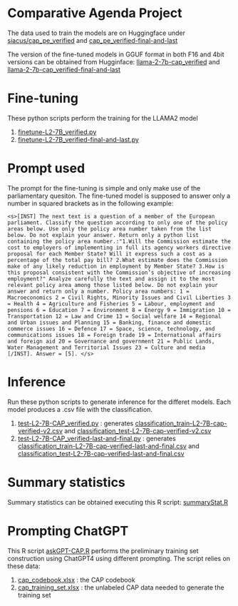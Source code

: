 # Comparative Agenda Project
The data used to train the models are on Huggingface under [siacus/cap_pe_verified](https://huggingface.co/datasets/siacus/cap_pe_verified) and [cap_pe_verified-final-and-last](https://huggingface.co/datasets/siacus/cap_pe_verified-final-and-last)


The version of the fine-tuned models in GGUF format in both F16 and 4bit versions can be obtained from Hugginface: [llama-2-7b-cap_verified](https://huggingface.co/siacus/llama-2-7b-cap_verified) and
[llama-2-7b-cap_verified-final-and-last](https://huggingface.co/siacus/llama-2-7b-cap_verified-final-and-last)

# Fine-tuning
These python scripts perform the training for the LLAMA2 model
1. [finetune-L2-7B_verified.py](finetune-L2-7B_verified.py)
2. [finetune-L2-7B_verified-final-and-last.py](finetune-L2-7B_verified-final-and-last.py)

# Prompt used
The prompt for the fine-tuning is simple and only make use of the  parliamentary quesiton. The fine-tuned model is supposed to answer only a number in squared brackets as in the following example:

`<s>[INST] The next text is a question of a member of the European parliament. Classify the question according to only one of the policy areas below. Use only the policy area number taken from the list below. Do not explain your answer. Return only a python list containing the policy area number.:"1.Will the Commission estimate the cost to employers of implementing in full its agency workers directive proposal for each Member State? Will it express such a cost as a percentage of the total pay bill? 2.What estimate does the Commission make of any likely reduction in employment by Member State? 3.How is this proposal consistent with the Commission’s objective of increasing employment?" Analyze carefully the text and assign it to the most relevant policy area among those listed below. Do not explain your answer and return only a number. Policy area numbers: 1 = Macroeconomics 2 = Civil Rights, Minority Issues and Civil Liberties 3 = Health 4 = Agriculture and Fisheries 5 = Labour, employment and pensions 6 = Education 7 = Environment 8 = Energy 9 = Immigration 10 = Transportation 12 = Law and Crime 13 = Social welfare 14 = Regional and Urban issues and Planning 15 = Banking, finance and domestic commerce issues 16 = Defence 17 = Space, science, technology, and communications issues 18 = Foreign trade 19 = International affairs and foreign aid 20 = Governance and government 21 = Public Lands, Water Management and Territorial Issues 23 = Culture and media [/INST]. Answer = [5]. </s>`

# Inference
Run these python scripts to generate inference for the differet models. Each model produces a .csv file with the classification.

1. [test-L2-7B-CAP_verified.py](test-L2-7B-CAP_verified.py) : generates [classification_train-L2-7B-cap-verified-v2.csv](classification_train-L2-7B-cap-verified-v2.csv) and [classification_test-L2-7B-cap-verified-v2.csv](classification_test-L2-7B-cap-verified-v2.csv)
2. [test-L2-7B-CAP_verified-last-and-final.py](test-L2-7B-CAP_verified-last-and-final.py) : generates [classification_train-L2-7B-cap-verified-last-and-final.csv](classification_train-L2-7B-cap-verified-last-and-final.csv) and [classification_test-L2-7B-cap-verified-last-and-final.csv](classification_test-L2-7B-cap-verified-last-and-final.csv)

# Summary statistics
Summary statistics can be obtained executing this R script: [summaryStat.R](summaryStat.R)

# Prompting ChatGPT
This R script [askGPT-CAP.R](askGPT-CAP.R) performs the preliminary training set construction using ChatGPT4 using different prompting. The script relies on these data:

1. [cap_codebook.xlsx](cap_codebook.xlsx) : the CAP codebook
2. [cap_training_set.xlsx](cap_training_set.xlsx) : the unlabeled CAP data needed to generate the training set


